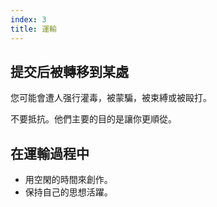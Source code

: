 ```yaml
---
index: 3
title: 運輸
---
```

## 提交后被轉移到某處

您可能會遭人强行灌毒，被蒙騙，被束縛或被毆打。

不要抵抗。他們主要的目的是讓你更順從。

## 在運輸過程中

*   用空閑的時間來創作。
*   保持自己的思想活躍。